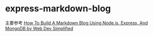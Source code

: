 # express-markdown-blog

主要参考 [How To Build A Markdown Blog Using Node.js, Express, And MongoDB by Web Dev Simplified](https://www.youtube.com/watch?v=1NrHkjlWVhM)
